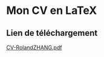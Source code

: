 # Mon CV en LaTeX

## Lien de téléchargement
[CV-RolandZHANG.pdf](https://github.com/RakanAD/CV-LaTeX-FR/files/11297125/CV-RolandZHANG.pdf)
